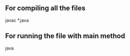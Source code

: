 ## For compiling all the files
javac *.java

## For running the file with main method
java <filename>